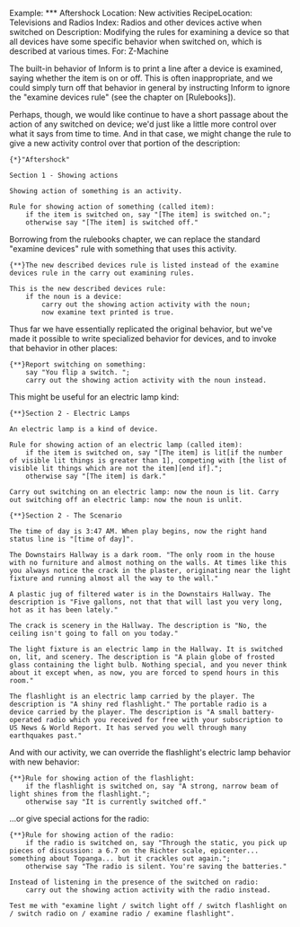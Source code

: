Example: *** Aftershock
Location: New activities
RecipeLocation: Televisions and Radios
Index: Radios and other devices active when switched on
Description: Modifying the rules for examining a device so that all devices have some specific behavior when switched on, which is described at various times.
For: Z-Machine

  
The built-in behavior of Inform is to print a line after a device is examined, saying whether the item is on or off. This is often inappropriate, and we could simply turn off that behavior in general by instructing Inform to ignore the "examine devices rule" (see the chapter on [Rulebooks]).

  
Perhaps, though, we would like continue to have a short passage about the action of any switched on device; we'd just like a little more control over what it says from time to time. And in that case, we might change the rule to give a new activity control over that portion of the description:

  

``` inform7
{*}"Aftershock"

Section 1 - Showing actions

Showing action of something is an activity.

Rule for showing action of something (called item):
	if the item is switched on, say "[The item] is switched on.";
	otherwise say "[The item] is switched off."
```

  
Borrowing from the rulebooks chapter, we can replace the standard "examine devices" rule with something that uses this activity.

  

``` inform7
{**}The new described devices rule is listed instead of the examine devices rule in the carry out examining rules.

This is the new described devices rule:
	if the noun is a device:
		carry out the showing action activity with the noun;
		now examine text printed is true.
```

  
Thus far we have essentially replicated the original behavior, but we've made it possible to write specialized behavior for devices, and to invoke that behavior in other places:

  

``` inform7
{**}Report switching on something:
	say "You flip a switch. ";
	carry out the showing action activity with the noun instead.
```

  
This might be useful for an electric lamp kind:

  

``` inform7
{**}Section 2 - Electric Lamps

An electric lamp is a kind of device.

Rule for showing action of an electric lamp (called item):
	if the item is switched on, say "[The item] is lit[if the number of visible lit things is greater than 1], competing with [the list of visible lit things which are not the item][end if].";
	otherwise say "[The item] is dark."

Carry out switching on an electric lamp: now the noun is lit. Carry out switching off an electric lamp: now the noun is unlit.

{**}Section 2 - The Scenario

The time of day is 3:47 AM. When play begins, now the right hand status line is "[time of day]".

The Downstairs Hallway is a dark room. "The only room in the house with no furniture and almost nothing on the walls. At times like this you always notice the crack in the plaster, originating near the light fixture and running almost all the way to the wall."

A plastic jug of filtered water is in the Downstairs Hallway. The description is "Five gallons, not that that will last you very long, hot as it has been lately."

The crack is scenery in the Hallway. The description is "No, the ceiling isn't going to fall on you today."

The light fixture is an electric lamp in the Hallway. It is switched on, lit, and scenery. The description is "A plain globe of frosted glass containing the light bulb. Nothing special, and you never think about it except when, as now, you are forced to spend hours in this room."

The flashlight is an electric lamp carried by the player. The description is "A shiny red flashlight." The portable radio is a device carried by the player. The description is "A small battery-operated radio which you received for free with your subscription to US News & World Report. It has served you well through many earthquakes past."
```

  
And with our activity, we can override the flashlight's electric lamp behavior with new behavior:

  

``` inform7
{**}Rule for showing action of the flashlight:
	if the flashlight is switched on, say "A strong, narrow beam of light shines from the flashlight.";
	otherwise say "It is currently switched off."
```

  
...or give special actions for the radio:

  

``` inform7
{**}Rule for showing action of the radio:
	if the radio is switched on, say "Through the static, you pick up pieces of discussion: a 6.7 on the Richter scale, epicenter... something about Topanga... but it crackles out again.";
	otherwise say "The radio is silent. You're saving the batteries."

Instead of listening in the presence of the switched on radio:
	carry out the showing action activity with the radio instead.

Test me with "examine light / switch light off / switch flashlight on / switch radio on / examine radio / examine flashlight".
```

